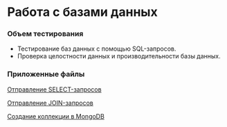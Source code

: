 # Работа с базами данных

### Объем тестирования

- Тестирование баз данных с помощью SQL-запросов.
- Проверка целостности данных и производительности базы данных.

### Приложенные файлы
[Отправление SELECT-запросов](https://docs.google.com/spreadsheets/d/1RG43ae7jVp22d5GZQDk_NtwcYchjysTWA31mnLS6Tqg/edit?usp=sharing)

[Отправление JOIN-запросов](https://docs.google.com/spreadsheets/d/174s5YI94cCMEJd6FjVN7U--mdAd7TeAMQyNvr6j15i8/edit?usp=sharing)

[Создание коллекции в MongoDB](https://docs.google.com/spreadsheets/d/1yjFem3mhZJ8Zi_FTdCTjTaJ3Bq8l-UQcl6L_qgX4R2k/edit?usp=sharing)
